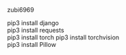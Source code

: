 zubi6969

pip3 install django  
pip3 install requests  
pip3 install torch
pip3 install torchvision  
pip3 install Pillow  
